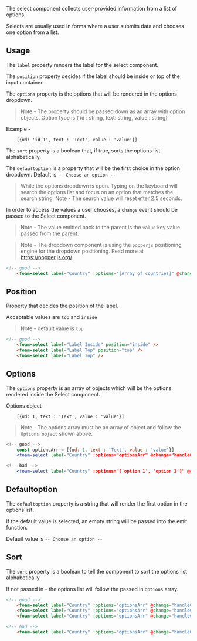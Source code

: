 The select component collects user-provided information from a list of options. 

Selects are usually used in forms where a user submits data and chooses one option from a list.

## Usage

The ``label`` property renders the label for the select component.

The ``position`` property decides if the label should be inside or top of the input container.


The ``options`` property is the options that will be rendered in the options dropdown.
> Note - The property should be passed down as an array with option objects. 
> Option type is { id : string, text: string, value : string}

Example -
```
    [{ud: 'id-1', text : 'Text', value : 'value'}]
```

The ``sort`` property is a boolean that, if true, sorts the options list alphabetically.

The ``defaultoption`` is a property that will be the first choice in the option dropdown. Default is ``-- Choose an option --``

> While the options dropdown is open. Typing on the keyboard will search the options list and focus on an option that matches the search string.
> Note - The search value will reset efter 2.5 seconds.

In order to access the values a user chooses, a ``change`` event should be passed to the Select component.

> Note - The value emitted back to the parent is the ``value`` key value passed from the parent.

> Note - The dropdown component is using the ``popperjs`` positioning engine for the dropdown positioning. Read more at https://popper.js.org/

```html
<!-- good -->
    <foam-select label="Country" :options="[Array of countries]" @change="handleCountry" />
```

## Position

Property that decides the position of the label.

Acceptable values are ``top`` and ``inside``

> Note - default value is ``top``

```html
<!-- good -->
    <foam-select label="Label Inside" position="inside" />
    <foam-select label="Label Top" position="top" />
    <foam-select label="Label Top" />
```

## Options

The ``options`` property is an array of objects which will be the options rendered inside the Select component.

Options object - 
```
    [{ud: 1, text : 'Text', value : 'value'}]
```

> Note - The options array must be an array of object and follow the ``Options object`` shown above.

```jsx
<!-- good -->
    const optionsArr = [{ud: 1, text : 'Text', value : 'value'}]
    <foam-select label="Country" :options="optionsArr" @change="handleCountry" />
```

```jsx
<!-- bad -->
    <foam-select label="Country" :options="['option 1', 'option 2']" @change="handleCountry" />
```


## Defaultoption

The ``defaultoption`` property is a string that will render the first option in the options list. 

If the default value is selected, an empty string will be passed into the emit function.

Default value is ``-- Choose an option --``

## Sort

The ``sort`` property is a boolean to tell the component to sort the options list alphabetically.

If not passed in - the options list will follow the passed in ``options`` array.

```html
<!-- good -->
    <foam-select label="Country" :options="optionsArr" @change="handleCountry" sort />
    <foam-select label="Country" :options="optionsArr" @change="handleCountry" :sort="sortVariable" />
    <foam-select label="Country" :options="optionsArr" @change="handleCountry" :sort="true" />
```

```html
<!-- bad -->
    <foam-select label="Country" :options="optionsArr" @change="handleCountry" sort="true" />
```